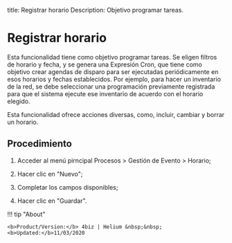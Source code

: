 title: Registrar horario
Description: Objetivo programar tareas.
# Registrar horario


Esta funcionalidad tiene como objetivo programar tareas. Se eligen filtros de
horario y fecha, y se genera una Expresión Cron, que tiene como objetivo crear
agendas de disparo para ser ejecutadas periódicamente en esos horarios y fechas
establecidos. Por ejemplo, para hacer un inventario de la red, se debe
seleccionar una programación previamente registrada para que el sistema ejecute
ese inventario de acuerdo con el horario elegido.

Esta funcionalidad ofrece acciones diversas, como, incluir, cambiar y borrar un
horario.

Procedimiento
-----------------

1.  Acceder al menú pirncipal Procesos \> Gestión de Evento \> Horario;

2.  Hacer clic en "Nuevo";

3.  Completar los campos disponibles;

4.  Hacer clic en "Guardar".


!!! tip "About"

    <b>Product/Version:</b> 4biz | Helium &nbsp;&nbsp;
    <b>Updated:</b>11/03/2020
